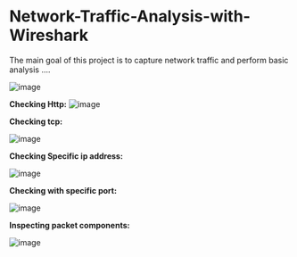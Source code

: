 # Network-Traffic-Analysis-with-Wireshark

The main goal of this project is to capture network traffic and  perform basic analysis
....


![image](https://github.com/user-attachments/assets/4a2dd887-8f30-4747-8eb3-981ca6f94acf)

**Checking Http:**
![image](https://github.com/user-attachments/assets/73623432-1eee-4ae0-9b41-40daf901e31b)

**Checking tcp:**

![image](https://github.com/user-attachments/assets/d4553f61-b036-4434-9869-f6f61d62a3f1)

**Checking Specific ip address:**

![image](https://github.com/user-attachments/assets/a48015bf-a902-4caa-a7d1-fc94253b80a3)

**Checking with specific port:**

![image](https://github.com/user-attachments/assets/0dbfa342-969e-49f4-8c8f-c2f3727a54c5)

**Inspecting packet components:**

![image](https://github.com/user-attachments/assets/818a8710-56b7-4e25-bcc3-c455e4e1a87e)


